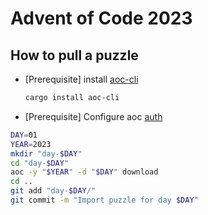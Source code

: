 # Advent of Code 2023

## How to pull a puzzle

- [Prerequisite] install [aoc-cli]
    ```sh
    cargo install aoc-cli
    ```
- [Prerequisite] Configure aoc [auth]

```sh
DAY=01
YEAR=2023
mkdir "day-$DAY"
cd "day-$DAY"
aoc -y "$YEAR" -d "$DAY" download
cd ..
git add "day-$DAY/"
git commit -m "Import puzzle for day $DAY"
```

[aoc-cli]: https://github.com/scarvalhojr/aoc-cli
[auth]: https://github.com/scarvalhojr/aoc-cli?tab=readme-ov-file#session-cookie-

